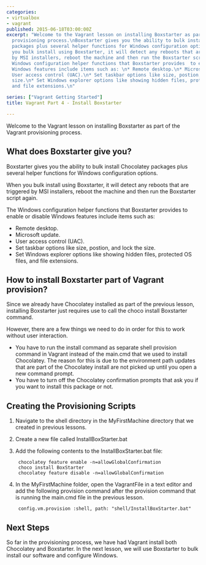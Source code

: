 ```yaml
---
categories:
- virtualbox
- vagrant
published: 2015-06-18T03:00:00Z
excerpt: "Welcome to the Vagrant lesson on installing Boxstarter as part of the Vagrant
  provisioning process.\nBoxstarter gives you the ability to bulk install Chocolatey
  packages plus several helper functions for Windows configuration options.  \n\nWhen
  you bulk install using Boxstarter, it will detect any reboots that are triggered
  by MSI installers, reboot the machine and then run the Boxstarter script again.\n\nThe
  Windows configuration helper functions that Boxstarter provides  to enable or disable
  Windows features include items such as: \n* Remote desktop.\n* Microsoft update.\n*
  User access control (UAC).\n* Set taskbar options like size, postion, and lock the
  size.\n* Set Windows explorer options like showing hidden files, protected OS files,
  and file extensions.\n"

series: ["Vagrant Getting Started"]
title: Vagrant Part 4 - Install Boxstarter

---
```


Welcome to the Vagrant lesson on installing Boxstarter as part of the Vagrant provisioning process.



## What does Boxstarter give you?

Boxstarter gives you the ability to bulk install Chocolatey packages plus several helper functions for Windows configuration options.

When you bulk install using Boxstarter, it will detect any reboots that are triggered by MSI installers, reboot the machine and then run the Boxstarter script again.

The Windows configuration helper functions that Boxstarter provides  to enable or disable Windows features include items such as:

* Remote desktop.
* Microsoft update.
* User access control (UAC).
* Set taskbar options like size, postion, and lock the size.
* Set Windows explorer options like showing hidden files, protected OS files, and file extensions.

## How to install Boxstarter part of Vagrant provision?

Since we already have Chocolatey installed as part of the previous lesson, installing Boxstarter just requires use to call the choco install Boxstarter command.

However, there are a few things we need to do in order for this to work without user interaction.

* You have to run the install command as separate shell provision command in Vagrant instead of the main.cmd that we used to install Chocolatey. The reason for this is due to the environment path updates that are part of the Chocolatey install are not picked up until you open a new command prompt.
* You have to turn off the Chocolatey confirmation prompts that ask you if you want to install this package or not.

## Creating the Provisioning Scripts

1. Navigate to the shell directory in the MyFirstMachine directory that we created in previous lessons.
1. Create a new file called InstallBoxStarter.bat
1. Add the following contents to the InstallBoxStarter.bat file:

		chocolatey feature enable -n=allowGlobalConfirmation
		choco install BoxStarter
		chocolatey feature disable -n=allowGlobalConfirmation

1. In the MyFirstMachine folder, open the VagrantFile in a text editor and add the following provision command after the provision command that is running the main.cmd file in the previous lesson.

		config.vm.provision :shell, path: "shell/InstallBoxStarter.bat"

## Next Steps

So far in the provisioning process, we have had Vagrant install both Chocolatey and Boxstarter.  In the next lesson, we will use Boxstarter to bulk install our software and configure Windows.

